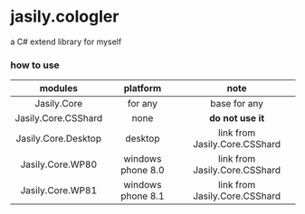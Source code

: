 # jasily.cologler
a C# extend library for myself

### how to use

modules|platform|note
:-:|:-:|:-:
Jasily.Core|for any|base for any
Jasily.Core.CSShard|none|**do not use it**
Jasily.Core.Desktop|desktop|link from Jasily.Core.CSShard
Jasily.Core.WP80|windows phone 8.0|link from Jasily.Core.CSShard
Jasily.Core.WP81|windows phone 8.1|link from Jasily.Core.CSShard

